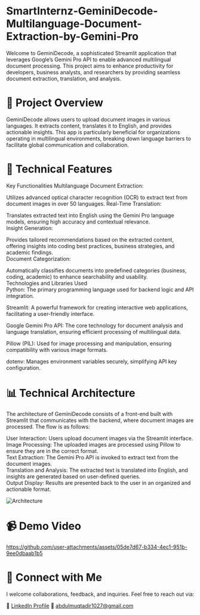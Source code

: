# SmartInternz-GeminiDecode-Multilanguage-Document-Extraction-by-Gemini-Pro
Welcome to GeminiDecode, a sophisticated Streamlit application that leverages Google’s Gemini Pro API to enable advanced multilingual document processing. This project aims to enhance productivity for developers, business analysts, and researchers by providing seamless document extraction, translation, and analysis.   

# 🌟 Project Overview
GeminiDecode allows users to upload document images in various languages. It extracts content, translates it to English, and provides actionable insights. This app is particularly beneficial for organizations operating in multilingual environments, breaking down language barriers to facilitate global communication and collaboration.   

# 🔧 Technical Features
Key Functionalities
Multilanguage Document Extraction:   

Utilizes advanced optical character recognition (OCR) to extract text from document images in over 50 languages.
Real-Time Translation:       

Translates extracted text into English using the Gemini Pro language models, ensuring high accuracy and contextual relevance.   
Insight Generation:           

Provides tailored recommendations based on the extracted content, offering insights into coding best practices, business strategies, and academic findings.   
Document Categorization:    
     
Automatically classifies documents into predefined categories (business, coding, academic) to enhance searchability and usability.   
Technologies and Libraries Used    
Python: The primary programming language used for backend logic and API integration.    

Streamlit: A powerful framework for creating interactive web applications, facilitating a user-friendly interface.      

Google Gemini Pro API: The core technology for document analysis and language translation, ensuring efficient processing of multilingual data.   

Pillow (PIL): Used for image processing and manipulation, ensuring compatibility with various image formats.   

dotenv: Manages environment variables securely, simplifying API key configuration.    

# 📊 Technical Architecture
The architecture of GeminiDecode consists of a front-end built with Streamlit that communicates with the backend, where document images are processed. The flow is as follows:   

User Interaction: Users upload document images via the Streamlit interface.    
Image Processing: The uploaded images are processed using Pillow to ensure they are in the correct format.   
Text Extraction: The Gemini Pro API is invoked to extract text from the document images.   
Translation and Analysis: The extracted text is translated into English, and insights are generated based on user-defined queries.    
Output Display: Results are presented back to the user in an organized and actionable format.    

![Architecture](https://github.com/user-attachments/assets/f50c8932-569f-492d-97dc-2d575ad137cc)

# 📹 Demo Video


https://github.com/user-attachments/assets/05de7d67-b334-4ec1-951b-9ee0dbaab1b5







# 🤝 Connect with Me
I welcome collaborations, feedback, and inquiries. Feel free to reach out via:

🔗 [LinkedIn Profile](https://www.linkedin.com/in/muqtadir27/)
📧 abdulmuqtadir1027@gmail.com

